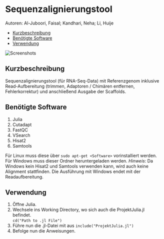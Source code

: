 # Sequenzalignierungstool
Autoren: 
Al-Juboori, Faisal;
Kandhari, Neha;
Li, Huije

- [Kurzbeschreibung](#kurzbeschreibung)
- [Benötigte Software](#benötigte-software)
- [Verwendung](#verwendung)

![Screenshots](Screenshots.png)

## Kurzbeschreibung
Sequenzalignierungstool (für RNA-Seq-Data) mit Referenzgenom inklusive Read-Aufbereitung (trimmen, Adaptoren / Chimären entfernen, Fehlerkorrektur) und anschließend Ausgabe der Scaffolds.

## Benötigte Software

1. Julia 
2. Cutadapt
3. FastQC
4. VSearch
5. Hisat2
6. Samtools

Für Linux muss diese über `sudo apt-get <Software>` vorinstalliert werden.<br>
Für Windows muss dieser Ordner heruntergeladen werden.
_Hinweis_: Da Windows kein Hisat2 und Samtools verwenden kann, wird auch keine Alignment stattfinden. Die Ausführung mit Windows endet mit der Readaufbereitung.

## Verwendung
1. Öffne Julia.
2. Wechsele ins Working Directory, wo sich auch die ProjektJulia.jl befindet. <br>
` cd("Path to .jl File") `
3. Führe nun die .jl-Datei mit aus `include("ProjektJulia.jl")`
4. Befolge nun die Anweisungen.
